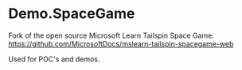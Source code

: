 # Demo.SpaceGame

Fork of the open source Microsoft Learn Tailspin Space Game: https://github.com/MicrosoftDocs/mslearn-tailspin-spacegame-web

Used for POC's and demos. 

